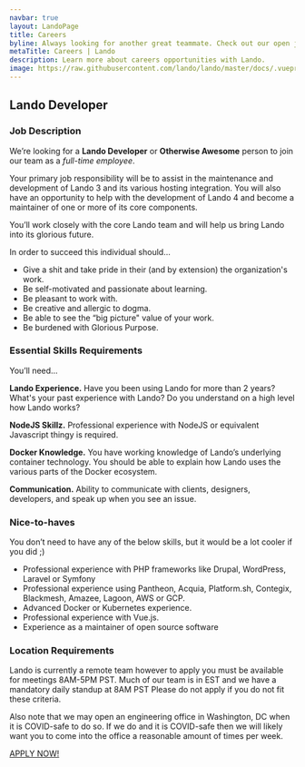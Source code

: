 ```yaml
---
navbar: true
layout: LandoPage
title: Careers
byline: Always looking for another great teammate. Check out our open jobs below!
metaTitle: Careers | Lando
description: Learn more about careers opportunities with Lando.
image: https://raw.githubusercontent.com/lando/lando/master/docs/.vuepress/public/images/hero-pink.png
---
```


## Lando Developer

### Job Description

We’re looking for a **Lando Developer** or **Otherwise Awesome** person to join our team as a _full-time employee_.

Your primary job responsibility will be to assist in the maintenance and development of Lando 3 and its various hosting integration. You will also have an opportunity to help with the development of Lando 4 and become a maintainer of one or more of its core components.

You’ll work closely with the core Lando team and will help us bring Lando into its glorious future.

In order to succeed this individual should…

* Give a shit and take pride in their (and by extension) the organization's work.
* Be self-motivated and passionate about learning.
* Be pleasant to work with.
* Be creative and allergic to dogma.
* Be able to see the “big picture" value of your work.
* Be burdened with Glorious Purpose.

### Essential Skills Requirements

You’ll need…

**Lando Experience.** Have you been using Lando for more than 2 years? What's your past experience with Lando? Do you understand on a high level how Lando works?

**NodeJS Skillz.** Professional experience with NodeJS or equivalent Javascript thingy is required.

**Docker Knowledge.** You have working knowledge of Lando’s underlying container technology. You should be able to explain how Lando uses the various parts of the Docker ecosystem.

**Communication.** Ability to communicate with clients, designers, developers, and speak up when you see an issue.

### Nice-to-haves

You don’t need to have any of the below skills, but it would be a lot cooler if you did ;)

* Professional experience with PHP frameworks like Drupal, WordPress, Laravel or Symfony
* Professional experience using Pantheon, Acquia, Platform.sh, Contegix, Blackmesh, Amazee, Lagoon, AWS or GCP.
* Advanced Docker or Kubernetes experience.
* Professional experience with Vue.js.
* Experience as a maintainer of open source software

### Location Requirements

Lando is currently a remote team however to apply you must be available for meetings 8AM-5PM PST. Much of our team is in EST and we have a mandatory daily standup at 8AM PST Please do not apply if you do not fit these criteria.

Also note that we may open an engineering office in Washington, DC when it is COVID-safe to do so. If we do and it is COVID-safe then we will likely want you to come into the office a reasonable amount of times per week.

<a target="_blank" href="https://docs.google.com/forms/d/e/1FAIpQLSc2vkesq59BblKo8ZX-R1hKTrHphh1kmsg4FgWV1WH5BKEjHQ/viewform" class="button blue">APPLY NOW!</a>
